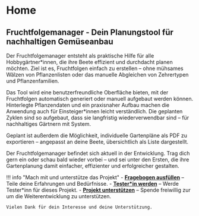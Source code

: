 # Home

## Fruchtfolgemanager - Dein Planungstool für nachhaltigen Gemüseanbau

Der Fruchtfolgemanager entsteht als praktische Hilfe für alle Hobbygärtner*innen, die ihre Beete effizient und durchdacht planen möchten. Ziel ist es, Fruchtfolgen einfach zu erstellen – ohne mühsames Wälzen von Pflanzenlisten oder das manuelle Abgleichen von Zehrertypen und Pflanzenfamilien.

Das Tool wird eine benutzerfreundliche Oberfläche bieten, mit der Fruchtfolgen automatisch generiert oder manuell aufgebaut werden können. Hinterlegte Pflanzendaten und ein praxisnaher Aufbau machen die Anwendung auch für Einsteiger*innen leicht verständlich. Die geplanten Zyklen sind so aufgebaut, dass sie langfristig wiederverwendbar sind – für nachhaltiges Gärtnern mit System.

Geplant ist außerdem die Möglichkeit, individuelle Gartenpläne als PDF zu exportieren – angepasst an deine Beete, übersichtlich als Liste dargestellt.

Der Fruchtfolgemanager befindet sich aktuell in der Entwicklung. Trag dich gern ein oder schau bald wieder vorbei – und sei unter den Ersten, die ihre Gartenplanung damit einfacher, effizienter und erfolgreicher gestalten.

!!! info "Mach mit und unterstütze das Projekt"
    - **[Fragebogen ausfüllen](umfrage.md)** – Teile deine Erfahrungen und Bedürfnisse.
    - **[Tester*in werden](#)** – Werde Tester*inn für dieses Projekt.
    - **[Projekt unterstützen](unterstuetzen.md)** – Spende freiwillig zur um die Weiterentwicklung zu unterstützen.

    Vielen Dank für dein Interesse und deine Unterstützung.
